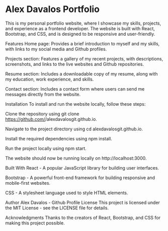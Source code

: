 # Alex Davalos Portfolio
This is my personal portfolio website, where I showcase my skills, projects, and experience as a frontend developer. The website is built with React, Bootstrap, and CSS, and is designed to be responsive and user-friendly.

Features
Home page: Provides a brief introduction to myself and my skills, with links to my social media and Github profiles.

Projects section: Features a gallery of my recent projects, with descriptions, screenshots, and links to the live websites and Github repositories.

Resume section: Includes a downloadable copy of my resume, along with my education, work experience, and skills.

Contact section: Includes a contact form where users can send me messages directly from the website.

Installation
To install and run the website locally, follow these steps:

Clone the repository using git clone https://github.com/<username>/alexdavalosgit.github.io.

Navigate to the project directory using cd alexdavalosgit.github.io.

Install the required dependencies using npm install.

Run the project locally using npm start.

The website should now be running locally on http://localhost:3000.

Built With
React - A popular JavaScript library for building user interfaces.

Bootstrap - A powerful front-end framework for building responsive and mobile-first websites.

CSS - A stylesheet language used to style HTML elements.

Author
Alex Davalos - Github Profile
License
This project is licensed under the MIT License - see the LICENSE file for details.

Acknowledgments
Thanks to the creators of React, Bootstrap, and CSS for making this project possible.

